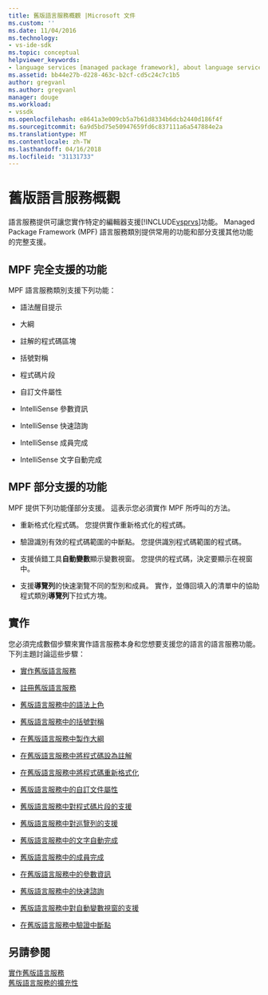 ```yaml
---
title: 舊版語言服務概觀 |Microsoft 文件
ms.custom: ''
ms.date: 11/04/2016
ms.technology:
- vs-ide-sdk
ms.topic: conceptual
helpviewer_keywords:
- language services [managed package framework], about language services
ms.assetid: bb44e27b-d228-463c-b2cf-cd5c24c7c1b5
author: gregvanl
ms.author: gregvanl
manager: douge
ms.workload:
- vssdk
ms.openlocfilehash: e8641a3e009cb5a7b61d8334b6dcb2440d186f4f
ms.sourcegitcommit: 6a9d5bd75e50947659fd6c837111a6a547884e2a
ms.translationtype: MT
ms.contentlocale: zh-TW
ms.lasthandoff: 04/16/2018
ms.locfileid: "31131733"
---
```

# <a name="legacy-language-service-overview"></a>舊版語言服務概觀
語言服務提供可讓您實作特定的編輯器支援[!INCLUDE[vsprvs](../../code-quality/includes/vsprvs_md.md)]功能。 Managed Package Framework (MPF) 語言服務類別提供常用的功能和部分支援其他功能的完整支援。  
  
## <a name="fully-supported-features-in-the-mpf"></a>MPF 完全支援的功能  
 MPF 語言服務類別支援下列功能：  
  
-   語法醒目提示  
  
-   大綱  
  
-   註解的程式碼區塊  
  
-   括號對稱  
  
-   程式碼片段  
  
-   自訂文件屬性  
  
-   IntelliSense 參數資訊  
  
-   IntelliSense 快速諮詢  
  
-   IntelliSense 成員完成  
  
-   IntelliSense 文字自動完成  
  
## <a name="partially-supported-features-in-the-mpf"></a>MPF 部分支援的功能  
 MPF 提供下列功能僅部分支援。 這表示您必須實作 MPF 所呼叫的方法。  
  
-   重新格式化程式碼。 您提供實作重新格式化的程式碼。  
  
-   驗證識別有效的程式碼範圍的中斷點。 您提供識別程式碼範圍的程式碼。  
  
-   支援偵錯工具**自動變數**顯示變數視窗。 您提供的程式碼，決定要顯示在視窗中。  
  
-   支援**導覽列**的快速瀏覽不同的型別和成員。 實作，並傳回填入的清單中的協助程式類別**導覽列**下拉式方塊。  
  
## <a name="implementation"></a>實作  
 您必須完成數個步驟來實作語言服務本身和您想要支援您的語言的語言服務功能。 下列主題討論這些步驟：  
  
-   [實作舊版語言服務](../../extensibility/internals/implementing-a-legacy-language-service2.md)  
  
-   [註冊舊版語言服務](../../extensibility/internals/registering-a-legacy-language-service1.md)  
  
-   [舊版語言服務中的語法上色](../../extensibility/internals/syntax-colorizing-in-a-legacy-language-service.md)  
  
-   [舊版語言服務中的括號對稱](../../extensibility/internals/brace-matching-in-a-legacy-language-service.md)  
  
-   [在舊版語言服務中製作大綱](../../extensibility/internals/outlining-in-a-legacy-language-service.md)  
  
-   [在舊版語言服務中將程式碼設為註解](../../extensibility/internals/commenting-code-in-a-legacy-language-service.md)  
  
-   [在舊版語言服務中將程式碼重新格式化](../../extensibility/internals/reformatting-code-in-a-legacy-language-service.md)  
  
-   [舊版語言服務中的自訂文件屬性](../../extensibility/internals/custom-document-properties-in-a-legacy-language-service.md)  
  
-   [舊版語言服務中對程式碼片段的支援](../../extensibility/internals/support-for-code-snippets-in-a-legacy-language-service.md)  
  
-   [舊版語言服務中對巡覽列的支援](../../extensibility/internals/support-for-the-navigation-bar-in-a-legacy-language-service.md)  
  
-   [舊版語言服務中的文字自動完成](../../extensibility/internals/word-completion-in-a-legacy-language-service.md)  
  
-   [舊版語言服務中的成員完成](../../extensibility/internals/member-completion-in-a-legacy-language-service.md)  
  
-   [在舊版語言服務中的參數資訊](../../extensibility/internals/parameter-info-in-a-legacy-language-service2.md)  
  
-   [舊版語言服務中的快速諮詢](../../extensibility/internals/quick-info-in-a-legacy-language-service.md)  
  
-   [舊版語言服務中對自動變數視窗的支援](../../extensibility/internals/support-for-the-autos-window-in-a-legacy-language-service.md)  
  
-   [在舊版語言服務中驗證中斷點](../../extensibility/internals/validating-breakpoints-in-a-legacy-language-service.md)  
  
## <a name="see-also"></a>另請參閱  
 [實作舊版語言服務](../../extensibility/internals/implementing-a-legacy-language-service1.md)   
 [舊版語言服務的擴充性](../../extensibility/internals/legacy-language-service-extensibility.md)